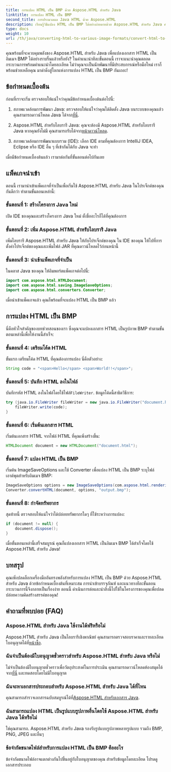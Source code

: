 ```yaml
---
title: การแปลง HTML เป็น BMP ด้วย Aspose.HTML สำหรับ Java
linktitle: การแปลง HTML เป็น BMP
second_title: การประมวลผล Java HTML ด้วย Aspose.HTML
description: เรียนรู้วิธีแปลง HTML เป็น BMP ได้อย่างง่ายดายด้วย Aspose.HTML สำหรับ Java คำแนะนำทีละขั้นตอนพร้อมข้อกำหนดเบื้องต้นและการนำเข้าแพ็คเกจ สำรวจตอนนี้!
type: docs
weight: 10
url: /th/java/converting-html-to-various-image-formats/convert-html-to-bmp/
---
```


คุณพร้อมที่จะควบคุมพลังของ Aspose.HTML สำหรับ Java เพื่อแปลงเอกสาร HTML เป็นอิมเมจ BMP ได้อย่างราบรื่นแล้วหรือยัง? ในคำแนะนำทีละขั้นตอนนี้ เราจะแนะนำคุณตลอดกระบวนการพร้อมคำแนะนำโดยละเอียด ไม่ว่าคุณจะเป็นนักพัฒนาที่มีประสบการณ์หรือมือใหม่ เราก็พร้อมช่วยเหลือคุณ มาดำดิ่งสู่โลกแห่งการแปลง HTML เป็น BMP กันเถอะ!

## ข้อกำหนดเบื้องต้น

ก่อนที่เราจะเริ่ม ตรวจสอบให้แน่ใจว่าคุณมีข้อกำหนดเบื้องต้นต่อไปนี้:

1.  สภาพแวดล้อมการพัฒนา Java: ตรวจสอบให้แน่ใจว่าคุณได้ติดตั้ง Java บนระบบของคุณแล้ว คุณสามารถดาวน์โหลด Java ได้จาก[ที่นี่](https://www.java.com/download/).

2.  Aspose.HTML สำหรับไลบรารี Java: คุณจะต้องมี Aspose.HTML สำหรับไลบรารี Java หากคุณยังไม่มี คุณสามารถรับได้จาก[หน้าดาวน์โหลด](https://releases.aspose.com/html/java/).

3. สภาพแวดล้อมการพัฒนาแบบรวม (IDE): เลือก IDE ตามที่คุณต้องการ IntelliJ IDEA, Eclipse หรือ IDE อื่น ๆ ที่เข้ากันได้กับ Java จะทำ

เมื่อมีข้อกำหนดเบื้องต้นแล้ว เรามาต่อกันที่ขั้นตอนต่อไปกันเลย

## แพ็คเกจนำเข้า

ตอนนี้ เรามานำเข้าแพ็คเกจที่จำเป็นเพื่อเริ่มใช้ Aspose.HTML สำหรับ Java ในโปรเจ็กต์ของคุณกันดีกว่า ทำตามขั้นตอนเหล่านี้:

### ขั้นตอนที่ 1: สร้างโครงการ Java ใหม่

เปิด IDE ของคุณและสร้างโครงการ Java ใหม่ ตั้งชื่ออะไรก็ได้ที่คุณต้องการ

### ขั้นตอนที่ 2: เพิ่ม Aspose.HTML สำหรับไลบรารี Java

เพิ่มไลบรารี Aspose.HTML สำหรับ Java ให้กับโปรเจ็กต์ของคุณ ใน IDE ของคุณ ให้ไปที่การตั้งค่าโปรเจ็กต์ของคุณและเพิ่มไฟล์ JAR ที่คุณดาวน์โหลดไว้ก่อนหน้านี้

### ขั้นตอนที่ 3: นำเข้าแพ็คเกจที่จำเป็น

ในคลาส Java ของคุณ ให้อิมพอร์ตแพ็คเกจต่อไปนี้:

```java
import com.aspose.html.HTMLDocument;
import com.aspose.html.saving.ImageSaveOptions;
import com.aspose.html.converters.Converter;
```

เมื่อนำเข้าแพ็คเกจแล้ว คุณก็พร้อมที่จะแปลง HTML เป็น BMP แล้ว

## การแปลง HTML เป็น BMP

นี่คือหัวใจสำคัญของบทช่วยสอนของเรา ซึ่งคุณจะแปลงเอกสาร HTML เป็นรูปภาพ BMP ทำตามขั้นตอนเหล่านี้เพื่อให้งานนี้สำเร็จ:

### ขั้นตอนที่ 4: เตรียมโค้ด HTML

ขั้นแรก เตรียมโค้ด HTML ที่คุณต้องการแปลง นี่คือตัวอย่าง:

```java
String code = "<span>Hello</span> <span>World!!</span>";
```

### ขั้นตอนที่ 5: บันทึก HTML ลงในไฟล์

บันทึกรหัส HTML ลงในไฟล์โดยใช้ไฟล์`FileWriter`. ข้อมูลโค้ดนี้สาธิตวิธีการ:

```java
try (java.io.FileWriter fileWriter = new java.io.FileWriter("document.html")) {
    fileWriter.write(code);
}
```

### ขั้นตอนที่ 6: เริ่มต้นเอกสาร HTML

เริ่มต้นเอกสาร HTML จากไฟล์ HTML ที่คุณเพิ่งสร้างขึ้น:

```java
HTMLDocument document = new HTMLDocument("document.html");
```

### ขั้นตอนที่ 7: แปลง HTML เป็น BMP

เริ่มต้น ImageSaveOptions และใช้ Converter เพื่อแปลง HTML เป็น BMP ระบุไฟล์เอาต์พุตสำหรับอิมเมจ BMP:

```java
ImageSaveOptions options = new ImageSaveOptions(com.aspose.html.rendering.image.ImageFormat.Bmp);
Converter.convertHTML(document, options, "output.bmp");
```

### ขั้นตอนที่ 8: กำจัดทรัพยากร

สุดท้ายนี้ ตรวจสอบให้แน่ใจว่าได้ปล่อยทรัพยากรใดๆ ที่ใช้ระหว่างการแปลง:

```java
if (document != null) {
    document.dispose();
}
```

เมื่อขั้นตอนเหล่านี้เสร็จสมบูรณ์ คุณก็แปลงเอกสาร HTML เป็นอิมเมจ BMP ได้สำเร็จโดยใช้ Aspose.HTML สำหรับ Java!

## บทสรุป

คุณเพิ่งปลดล็อกเครื่องมืออันทรงพลังสำหรับการแปลง HTML เป็น BMP ด้วย Aspose.HTML สำหรับ Java ด้วยข้อกำหนดเบื้องต้นที่เหมาะสม การนำเข้าบรรจุภัณฑ์ และแนวทางทีละขั้นตอน กระบวนการนี้จึงกลายเป็นเรื่องง่าย ตอนนี้ ดำเนินการต่อและนำสิ่งนี้ไปใช้ในโครงการของคุณเพื่อปลดปล่อยความคิดสร้างสรรค์ของคุณ!

## คำถามที่พบบ่อย (FAQ)

### Aspose.HTML สำหรับ Java ใช้งานได้ฟรีหรือไม่
 Aspose.HTML สำหรับ Java เป็นไลบรารีเชิงพาณิชย์ คุณสามารถตรวจสอบราคาและรายละเอียดใบอนุญาตได้ที่[หน้าซื้อ](https://purchase.aspose.com/buy).

### ฉันจำเป็นต้องมีใบอนุญาตชั่วคราวสำหรับ Aspose.HTML สำหรับ Java หรือไม่
 ไม่จำเป็นต้องมีใบอนุญาตชั่วคราวเพื่อวัตถุประสงค์ในการประเมิน คุณสามารถดาวน์โหลดห้องสมุดได้จาก[ที่นี่](https://releases.aspose.com/) และทดสอบโดยไม่มีใบอนุญาต

### ฉันจะหาเอกสารประกอบสำหรับ Aspose.HTML สำหรับ Java ได้ที่ไหน
 คุณสามารถสำรวจเอกสารฉบับสมบูรณ์ได้ที่[Aspose.HTML สำหรับเอกสาร Java](https://reference.aspose.com/html/java/).

### ฉันสามารถแปลง HTML เป็นรูปแบบรูปภาพอื่นโดยใช้ Aspose.HTML สำหรับ Java ได้หรือไม่
ใช่คุณสามารถ. Aspose.HTML สำหรับ Java รองรับรูปแบบรูปภาพหลายรูปแบบ รวมถึง BMP, PNG, JPEG และอื่นๆ

### ข้อจำกัดขนาดไฟล์สำหรับการแปลง HTML เป็น BMP คืออะไร
ข้อจำกัดขนาดไฟล์อาจแตกต่างกันไปขึ้นอยู่กับใบอนุญาตของคุณ สำหรับข้อมูลโดยละเอียด โปรดดูเอกสารประกอบ